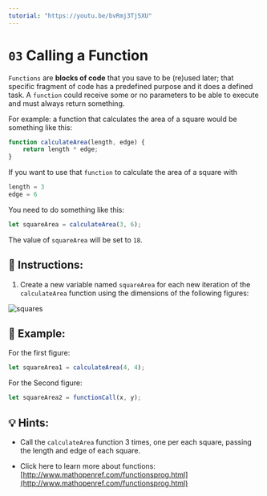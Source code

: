 ```yaml
---
tutorial: "https://youtu.be/bvRmj3Tj5XU"
---
```


# `03` Calling a Function

`Functions` are **blocks of code** that you save to be (re)used later; that specific fragment of code has a predefined purpose and it does a defined task. A `function` could receive some or no parameters to be able to execute and must always return something.

For example: a function that calculates the area of a square would be something like this:

```js
function calculateArea(length, edge) {
    return length * edge;
}
```

If you want to use that `function` to calculate the area of a square with

```js
length = 3
edge = 6
```

You need to do something like this:

```js
let squareArea = calculateArea(3, 6);
```
The value of `squareArea` will be set to `18`.

## 📝 Instructions:

1. Create a new variable named `squareArea` for each new iteration of the `calculateArea` function using the dimensions of the following figures:

![squares](http://i.imgur.com/VyoJRAL.png) 

## 📎 Example:

For the first figure:

```js
let squareArea1 = calculateArea(4, 4);
```

For the Second figure:

```js
let squareArea2 = functionCall(x, y);
```

## 💡 Hints:

+ Call the `calculateArea` function 3 times, one per each square, passing the length and edge of each square.

+ Click here to learn more about functions: [http://www.mathopenref.com/functionsprog.html](http://www.mathopenref.com/functionsprog.html)
